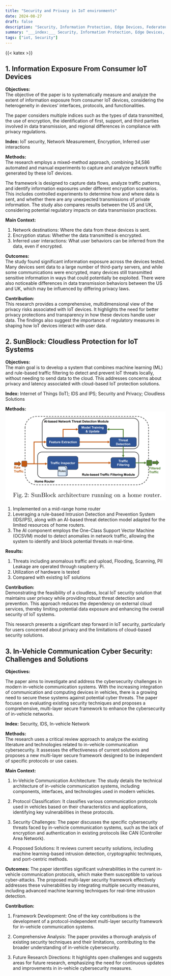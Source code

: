 ```yaml
---
title: "Security and Privacy in IoT environments"
date: 2024-08-27
draft: false
description: "Security, Information Protection, Edge Devices, Federated Learning"
summary: "___index:___ Security, Information Protection, Edge Devices, Federated Learning"
tags: ["iot, Security"]
---
```

{{< katex >}}

## 1. Information Exposure From Consumer IoT Devices
**Objectives:**  
 The objective of the paper is to systematically measure and analyze the extent of information exposure from consumer IoT devices, considering the heterogeneity in devices’ interfaces, protocols, and functionalities. 
 
 The paper considers multiple indices such as the types of data transmitted, the use of encryption, the identification of first, support, and third parties involved in data transmission, and regional differences in compliance with privacy regulations.


__Index:__  IoT security, Network Measurement, Encryption, Inferred user interactions 


**Methods:**     
The research employs a mixed-method approach, combining 34,586 automated and manual experiments to capture and analyze network traffic generated by these IoT devices.   

The framework is designed to capture data flows, analyze traffic patterns, and identify information exposures under different encryption scenarios. This includes controlled experiments to determine how and where data is sent, and whether there are any unexpected transmissions of private information. The study also compares results between the US and UK, considering potential regulatory impacts on data transmission practices.

**Main Context:**
1. Network destinations: Where the data from these devices is sent.  
2. Encryption status: Whether the data transmitted is encrypted.  
3. Inferred user interactions: What user behaviors can be inferred from the data, even if encrypted.  


**Outcomes:**   
The study found significant information exposure across the devices tested. Many devices sent data to a large number of third-party servers, and while some communications were encrypted, many devices still transmitted sensitive information in ways that could potentially be exploited. There were also noticeable differences in data transmission behaviors between the US and UK, which may be influenced by differing privacy laws.

**Contribution:**  
This research provides a comprehensive, multidimensional view of the privacy risks associated with IoT devices. It highlights the need for better privacy protections and transparency in how these devices handle user data. The findings also suggest the importance of regulatory measures in shaping how IoT devices interact with user data.


## 2. SunBlock: Cloudless Protection for IoT Systems
**Objectives:**  
The main goal is to develop a system that combines machine learning (ML) and rule-based traffic filtering to detect and prevent IoT threats locally, without needing to send data to the cloud. This addresses concerns about privacy and latency associated with cloud-based IoT protection solutions.

__Index:__  Internet of Things (IoT); IDS and IPS; Security and Privacy; Cloudless Solutions    

**Methods:**   
![SunBlock_Architecture](SunBlock_Architecture.png)
1. Implemented on a mid-range home router
2. Leveraging a rule-based Intrusion Detection and Prevention System (IDS/IPS), along with an AI-based threat detection model adapted for the limited resources of home routers. 
3. The AI component employs the One-Class Support Vector Machine (OCSVM) model to detect anomalies in network traffic, allowing the system to identify and block potential threats in real-time.


**Results:**   
1. Threats including anomalous traffic and upload, Flooding, Scanning, PII Leakage are operated through raspberry Pi.
2. Utilization of hardware is tested
3. Compared with existing IoT solutions

**Contribution:**   
Demonstrating the feasibility of a cloudless, local IoT security solution that maintains user privacy while providing robust threat detection and prevention. This approach reduces the dependency on external cloud services, thereby limiting potential data exposure and enhancing the overall security of IoT systems.

This research presents a significant step forward in IoT security, particularly for users concerned about privacy and the limitations of cloud-based security solutions.

## 3. In-Vehicle Communication Cyber Security: Challenges and Solutions
**Objectives:**

The paper aims to investigate and address the cybersecurity challenges in modern in-vehicle communication systems. With the increasing integration of communication and computing devices in vehicles, there is a growing need to secure these systems against potential cyber threats. The paper focuses on evaluating existing security techniques and proposes a comprehensive, multi-layer secure framework to enhance the cybersecurity of in-vehicle networks.

__Index:__ Security, IDS, In-vehicle Network

**Methods:**   
The research uses a critical review approach to analyze the existing literature and technologies related to in-vehicle communication cybersecurity. It assesses the effectiveness of current solutions and proposes a new multi-layer secure framework designed to be independent of specific protocols or use cases.

**Main Context:**
1. In-Vehicle Communication Architecture: The study details the technical architecture of in-vehicle communication systems, including components, interfaces, and technologies used in modern vehicles.   

2. Protocol Classification: It classifies various communication protocols used in vehicles based on their characteristics and applications, identifying key vulnerabilities in these protocols.  

3. Security Challenges: The paper discusses the specific cybersecurity threats faced by in-vehicle communication systems, such as the lack of encryption and authentication in existing protocols like CAN (Controller Area Network).  

4. Proposed Solutions: It reviews current security solutions, including machine learning-based intrusion detection, cryptographic techniques, and port-centric methods.  

**Outcomes:**
The paper identifies significant vulnerabilities in the current in-vehicle communication protocols, which make them susceptible to various cyber-attacks. The proposed multi-layer security framework effectively addresses these vulnerabilities by integrating multiple security measures, including advanced machine learning techniques for real-time intrusion detection.

**Contribution:**
1. Framework Development: One of the key contributions is the development of a protocol-independent multi-layer security framework for in-vehicle communication systems.

2. Comprehensive Analysis: The paper provides a thorough analysis of existing security techniques and their limitations, contributing to the broader understanding of in-vehicle cybersecurity.

3. Future Research Directions: It highlights open challenges and suggests areas for future research, emphasizing the need for continuous updates and improvements in in-vehicle cybersecurity measures.
